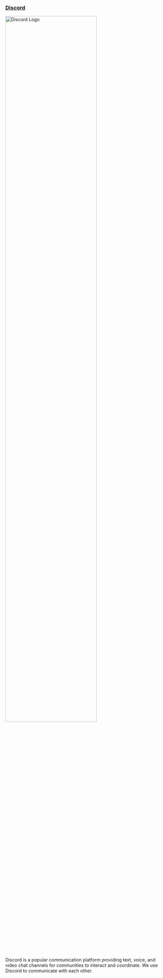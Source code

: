 ### **[Discord](https://discord.com)**
<img src="https://assets-global.website-files.com/6257adef93867e50d84d30e2/636e0b5061df29d55a92d945_full_logo_blurple_RGB.svg" width="75%" height="75%" alt="Discord Logo" /><br>
Discord is a popular communication platform providing text, voice, and video chat channels for communities to interact and coordinate. We use Discord to communicate with each other.
